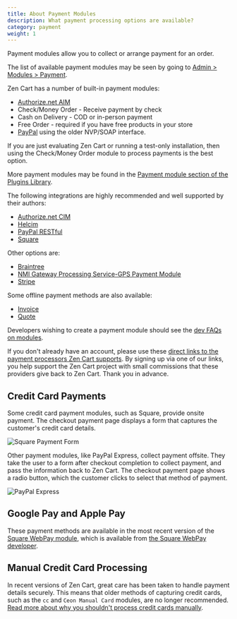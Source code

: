```yaml
---
title: About Payment Modules 
description: What payment processing options are available? 
category: payment
weight: 1
---
```


Payment modules allow you to collect or arrange payment for an order.

The list of available payment modules may be seen by going to [Admin > Modules > Payment](/user/admin_pages/modules/payment/).

Zen Cart has a number of built-in payment modules: 

- [Authorize.net AIM](/user/payment/authorizenet_aim/)
- Check/Money Order - Receive payment by check
- Cash on Delivery - COD or in-person payment
- Free Order - required if you have free products in your store
- [PayPal](/user/payment/paypal/) using the older NVP/SOAP interface.

If you are just evaluating Zen Cart or running a test-only installation, 
then using the Check/Money Order module to process payments is the best option.

More payment modules may be found in the [Payment module section of the Plugins Library](https://www.zen-cart.com/downloads.php?do=cat&id=8).

The following integrations are highly recommended and well supported by their authors: 
- [Authorize.net CIM](https://www.zen-cart.com/downloads.php?do=file&id=2272)
- [Helcim](https://www.zen-cart.com/downloads.php?do=file&id=2402)
- [PayPal RESTful](/user/payment/paypal_restful/)
- [Square](/user/payment/square/)

Other options are: 
- [Braintree](https://www.zen-cart.com/downloads.php?do=file&id=1781)
- [NMI Gateway Processing Service-GPS Payment Module](https://www.zen-cart.com/downloads.php?do=file&id=2265)
- [Stripe](https://www.zen-cart.com/downloads.php?do=file&id=1548)

Some offline payment methods are also available: 
- [Invoice](https://www.zen-cart.com/downloads.php?do=file&id=131)
- [Quote](https://www.zen-cart.com/downloads.php?do=file&id=2199)

Developers wishing to create a payment module should see the [dev FAQs on modules](/dev/code/modules/). 

If you don't already have an account, please use these [direct links to the payment processors Zen Cart supports](https://www.zen-cart.com/content.php?14-Payment-Processing). By signing up via one of our links, you help support the Zen Cart project with small commissions that these providers give back to Zen Cart. Thank you in advance.

## Credit Card Payments 

Some credit card payment modules, such as Square, provide onsite payment.  The checkout payment page displays a form that captures the customer's credit card details.  

![Square Payment Form](/images/square_payment.jpg)


Other payment modules, like PayPal Express, collect payment offsite. They take the user to a form after checkout completion to collect payment, and pass the information back to Zen Cart.  The checkout payment page shows a radio button, which the customer clicks to select that method of payment.

![PayPal Express](/images/paypal_payment.png)

## Google Pay and Apple Pay

These payment methods are available in the most recent version of the [Square WebPay module](/user/payment/square/), which is available from [the Square WebPay developer](/user/payment/square_commercial_module/). 

## Manual Credit Card Processing 

In recent versions of Zen Cart, great care has been taken to handle payment details securely.  This means that older methods of capturing credit cards, such as the `cc` and `Ceon Manual Card` modules, are no longer recommended.  [Read more about why you shouldn't process credit cards manually](/user/payment/why_not_manual).
